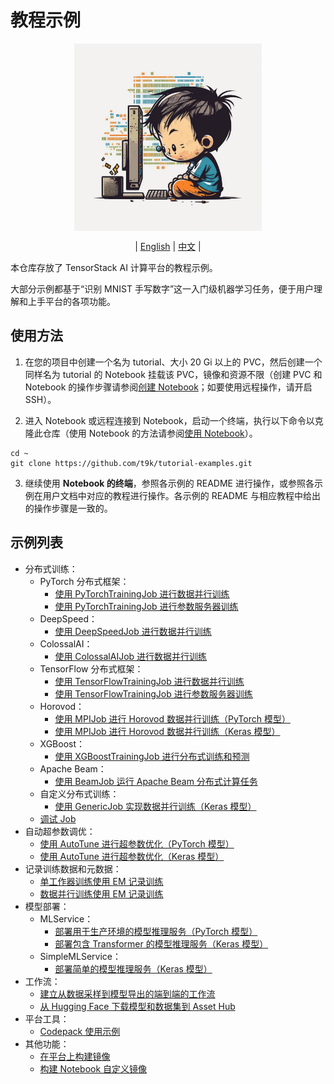 # 教程示例

<div id="top" align="center">

<img src="../assets/illustration.png" alt="illustration" width="300" align="center"><br>

| [English](../README.md) | [中文](README-zh.md) |

</div>

本仓库存放了 TensorStack AI 计算平台的教程示例。

大部分示例都基于“识别 MNIST 手写数字”这一入门级机器学习任务，便于用户理解和上手平台的各项功能。

## 使用方法

1. 在您的项目中创建一个名为 tutorial、大小 20 Gi 以上的 PVC，然后创建一个同样名为 tutorial 的 Notebook 挂载该 PVC，镜像和资源不限（创建 PVC 和 Notebook 的操作步骤请参阅[创建 Notebook](https://t9k.github.io/user-docs/guide/develop-and-test-model/create-notebook.html)；如要使用远程操作，请开启 SSH）。

2. 进入 Notebook 或远程连接到 Notebook，启动一个终端，执行以下命令以克隆此仓库（使用 Notebook 的方法请参阅[使用 Notebook](https://t9k.github.io/user-docs/guide/develop-and-test-model/use-notebook.html)）。

```shell
cd ~
git clone https://github.com/t9k/tutorial-examples.git
```

3. 继续使用 **Notebook 的终端**，参照各示例的 README 进行操作，或参照各示例在用户文档中对应的教程进行操作。各示例的 README 与相应教程中给出的操作步骤是一致的。

## 示例列表

* 分布式训练：
  * PyTorch 分布式框架：
    * [使用 PyTorchTrainingJob 进行数据并行训练](../job/pytorchtrainingjob/ddp/)
    * [使用 PyTorchTrainingJob 进行参数服务器训练](../job/pytorchtrainingjob/ps/)
  * DeepSpeed：
    * [使用 DeepSpeedJob 进行数据并行训练](../job/deepspeedjob/)
  * ColossalAI：
    * [使用 ColossalAIJob 进行数据并行训练](../job/colossalaijob/)
  * TensorFlow 分布式框架：
    * [使用 TensorFlowTrainingJob 进行数据并行训练](../job/tensorflowtrainingjob/multiworker/)
    * [使用 TensorFlowTrainingJob 进行参数服务器训练](../job/tensorflowtrainingjob/ps/)
  * Horovod：
    * [使用 MPIJob 进行 Horovod 数据并行训练（PyTorch 模型）](../job/mpijob/horovod-torch/)
    * [使用 MPIJob 进行 Horovod 数据并行训练（Keras 模型）](../job/mpijob/horovod-keras/)
  * XGBoost：
    * [使用 XGBoostTrainingJob 进行分布式训练和预测](../job/xgboosttrainingjob/distributed/)
  * Apache Beam：
    * [使用 BeamJob 运行 Apache Beam 分布式计算任务](../job/beamjob/count-word/)
  * 自定义分布式训练：
    * [使用 GenericJob 实现数据并行训练（Keras 模型）](../job/genericjob/multiworker-keras/)
  * [调试 Job](../job/debug/)
* 自动超参数调优：
  * [使用 AutoTune 进行超参数优化（PyTorch 模型）](../autotune/hpo-torch/)
  * [使用 AutoTune 进行超参数优化（Keras 模型）](../autotune/hpo-keras/)
* 记录训练数据和元数据：
  * [单工作器训练使用 EM 记录训练](../em/single-worker-training/)
  * [数据并行训练使用 EM 记录训练](../em/data-parallel-training/)
* 模型部署：
  * MLService：
    * [部署用于生产环境的模型推理服务（PyTorch 模型）](../deployment/mlservice/torch-pvc/)
    * [部署包含 Transformer 的模型推理服务（Keras 模型）](../deployment/mlservice/transformer/)
  * SimpleMLService：
    * [部署简单的模型推理服务（Keras 模型）](../deployment/mlservice/transformer/)
* 工作流：
  * [建立从数据采样到模型导出的端到端的工作流](../workflow/e2e-workflow/)
  * [从 Hugging Face 下载模型和数据集到 Asset Hub](../workflow/hf-to-ah/)
* 平台工具：
  * [Codepack 使用示例](../codepack/)
* 其他功能：
  * [在平台上构建镜像](../build-image/build-image-on-platform/)
  * [构建 Notebook 自定义镜像](../build-image/build-notebook-custom-image/)

